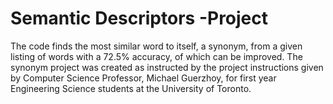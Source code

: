 # Semantic Descriptors -Project
The code finds the most similar word to itself, a synonym, from a given listing of words with a 72.5% accuracy, of which can be improved.
The synonym project was created as instructed by the project instructions given by Computer Science Professor, Michael Guerzhoy, for first year Engineering Science students at the University of Toronto.
